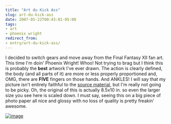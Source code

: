 ```yaml
---
title: "Art du Kick Ass"
slug: art-du-kick-ass
date: 2007-05-22T00:43:01-05:00
tags:
- art
- phoenix wright
redirect_from:
- entry/art-du-kick-ass/
---
```

I decided to switch gears and move away from the Final Fantasy XII fan art. This time I'm doin' Phoenix Wright! Whoo! Not trying to brag but I think this is probably the **best** artwork I've ever drawn. The action is clearly defined, the body (and all parts of it) are more or less properly proportioned and, OMG, there are **FIVE** fingers on those hands. And ANKLES! I will say that my picture isn't entirely faithful to the [source material](http://www.court-records.net/art/OA%20-%20Maya.jpg), but I'm really not going to be picky. Oh, the original of this is actually 8.5x10 in. so even the larger size you see here is scaled down. I must say, seeing this on a big piece of photo paper all nice and glossy with no loss of quality is pretty freakin' awesome.

[![](http://www.dxprog.com/pics/Maya.png "image")](http://www.dxprog.com/pics/Maya.png)
